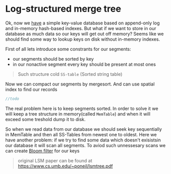 # Log-structured merge tree

Ok, now we [have](wal-hash.md) a simple key-value database based on append-only log and in-memory hash-based indexes. But what if we want to store in our database as much data so our keys will get out off memory? Seems like we should find some way to lookup keys on disk without in-memory indexes.

First of all lets introduce some constrants for our segments:
+ our segments should be sorted by key
+ in our nonactive segment every key should be present at most ones

> Such structure cold `SS-table` (Sorted string table)

Now we can compact our segments by mergesort. And can use spatial index to find our records

```scala
//todo
```

The real problem here is to keep segments sorted. In order to solve it we will keep a tree structure in memory(called `MemTable`) and when it will exceed some treshold dump it to disk.

So when we read data from our database we should seek key sequentially in MemTable and then all SS-Tables from newest one to oldest. Here we have another problem: if we try to find some data which doesn't exisistsin our database it will scan all segments. To aviod such unnessesary scans we can create [Bloom filter](bloom-filter.md) for our keys 

> original LSM paper can be found at https://www.cs.umb.edu/~poneil/lsmtree.pdf
